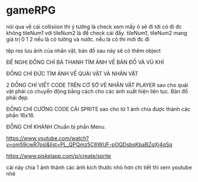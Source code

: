 # gameRPG

nói qua về cái collisiion thì ý tưởng là check xem mấy ô sẽ đi tới có đi đc không
tileNum1 với tileNum2 là để check cái đấy. tileNum1, tileNum2 mang giá trị 0 1 2 nếu là cỏ tường và nước.
nếu là cỏ thì mới đc đi

tệp res lưu ảnh của nhân vật, bản đồ sau này sẽ có thêm object

ĐỀ NGHỊ ĐỒNG CHÍ BÁ THANH TÌM ẢNH VỀ BẢN ĐỒ VÀ VŨ KHÍ

ĐỒNG CHÍ ĐỨC TÌM ẢNH VỀ QUÁI VẬT VÀ NHÂN VẬT

2 ĐỒNG CHÍ VIẾT CODE TRÊN CƠ SỞ VẼ NHÂN VẬT PLAYER  sao cho quái vật phải có chuyển động bằng cách cho các ảnh xuất hiện liên tục. Bản đồ phải đẹp.

ĐỒNG CHÍ CƯỜNG CODE CÁI SPRITE sao cho từ 1 ảnh chia được thành các phần 16x16.

ĐỒNG CHÍ KHÁNH Chuẩn bị phần Menu.

https://www.youtube.com/watch?v=om59cwR7psI&list=PL_QPQmz5C6WUF-pOQDsbsKbaBZqXj4qSq

https://www.piskelapp.com/p/create/sprite

cái này chia 1 ảnh thành các ảnh kích thước nhỏ hơn chi tiết thì xem youtube nhé


